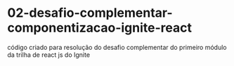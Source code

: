 # 02-desafio-complementar-componentizacao-ignite-react

código criado para resolução do desafio complementar do primeiro módulo da trilha de react js do Ignite
